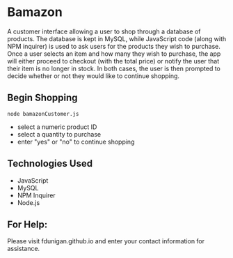 # Bamazon 
A customer interface allowing a user to shop through a database of products. The database is kept in MySQL, while JavaScript code (along with NPM inquirer) is used to ask users for the products they wish to purchase. Once a user selects an item and how many they wish to purchase, the app will either proceed to checkout (with the total price) or notify the user that their item is no longer in stock. In both cases, the user is then prompted to decide whether or not they would like to continue shopping. 

## Begin Shopping
`node bamazonCustomer.js`
- select a numeric product ID
- select a quantity to purchase
- enter "yes" or "no" to continue shopping

## Technologies Used 
- JavaScript
- MySQL
- NPM Inquirer
- Node.js

## For Help:
Please visit fdunigan.github.io and enter your contact information for assistance. 



